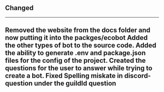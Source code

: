 ## Changed
---
Removed the website from the docs folder and now putting it into the packges/ecobot
Added the other types of bot to the source code.
Added the ability to generate .env and package.json files for the config of the project.
Created the questions for the user to answer while trying to create a bot.
Fixed Spelling miskate in discord-question under the guildId question
---